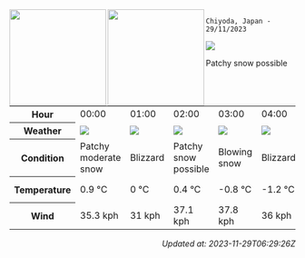 <div><img align="left" height="170px" src="https://github-readme-stats.vercel.app/api?username=ryota-murakami&show_icons=true&theme=gotham" /><img align="left" height="170px" src="https://github-readme-stats.vercel.app/api/top-langs/?username=ryota-murakami&theme=gotham&layout=compact" /></div>



`Chiyoda, Japan - 29/11/2023`

<img src="https://cdn.weatherapi.com/weather/64x64/day/179.png"/>

Patchy snow possible


<table>
    <tr>
        <th>Hour</th>
        <td>00:00</td><td>01:00</td><td>02:00</td><td>03:00</td><td>04:00</td><td>05:00</td><td>06:00</td><td>07:00</td><td>08:00</td><td>09:00</td><td>10:00</td><td>11:00</td><td>12:00</td><td>13:00</td><td>14:00</td><td>15:00</td><td>16:00</td><td>17:00</td><td>18:00</td><td>19:00</td><td>20:00</td><td>21:00</td><td>22:00</td><td>23:00</td>
    </tr>
    <tr>
        <th>Weather</th>
        <td><img src="https://cdn.weatherapi.com/weather/64x64/night/329.png"></img></td><td><img src="https://cdn.weatherapi.com/weather/64x64/night/230.png"></img></td><td><img src="https://cdn.weatherapi.com/weather/64x64/night/179.png"></img></td><td><img src="https://cdn.weatherapi.com/weather/64x64/night/227.png"></img></td><td><img src="https://cdn.weatherapi.com/weather/64x64/night/230.png"></img></td><td><img src="https://cdn.weatherapi.com/weather/64x64/night/335.png"></img></td><td><img src="https://cdn.weatherapi.com/weather/64x64/night/227.png"></img></td><td><img src="https://cdn.weatherapi.com/weather/64x64/day/230.png"></img></td><td><img src="https://cdn.weatherapi.com/weather/64x64/day/179.png"></img></td><td><img src="https://cdn.weatherapi.com/weather/64x64/day/179.png"></img></td><td><img src="https://cdn.weatherapi.com/weather/64x64/day/335.png"></img></td><td><img src="https://cdn.weatherapi.com/weather/64x64/day/230.png"></img></td><td><img src="https://cdn.weatherapi.com/weather/64x64/day/230.png"></img></td><td><img src="https://cdn.weatherapi.com/weather/64x64/day/227.png"></img></td><td><img src="https://cdn.weatherapi.com/weather/64x64/day/179.png"></img></td><td><img src="https://cdn.weatherapi.com/weather/64x64/day/116.png"></img></td><td><img src="https://cdn.weatherapi.com/weather/64x64/night/113.png"></img></td><td><img src="https://cdn.weatherapi.com/weather/64x64/night/113.png"></img></td><td><img src="https://cdn.weatherapi.com/weather/64x64/night/179.png"></img></td><td><img src="https://cdn.weatherapi.com/weather/64x64/night/113.png"></img></td><td><img src="https://cdn.weatherapi.com/weather/64x64/night/113.png"></img></td><td><img src="https://cdn.weatherapi.com/weather/64x64/night/116.png"></img></td><td><img src="https://cdn.weatherapi.com/weather/64x64/night/116.png"></img></td><td><img src="https://cdn.weatherapi.com/weather/64x64/night/311.png"></img></td>
    </tr>
    <tr>
        <th>Condition</th>
        <td width="200px">Patchy moderate snow</td><td width="200px">Blizzard</td><td width="200px">Patchy snow possible</td><td width="200px">Blowing snow</td><td width="200px">Blizzard</td><td width="200px">Patchy heavy snow</td><td width="200px">Blowing snow</td><td width="200px">Blizzard</td><td width="200px">Patchy snow possible</td><td width="200px">Patchy snow possible</td><td width="200px">Patchy heavy snow</td><td width="200px">Blizzard</td><td width="200px">Blizzard</td><td width="200px">Blowing snow</td><td width="200px">Patchy snow possible</td><td width="200px">Partly cloudy</td><td width="200px">Clear</td><td width="200px">Clear</td><td width="200px">Patchy snow possible</td><td width="200px">Clear</td><td width="200px">Clear</td><td width="200px">Partly cloudy</td><td width="200px">Partly cloudy</td><td width="200px">Light freezing rain</td>
    </tr>
    <tr>
        <th>Temperature</th>
        <td>0.9 °C</td><td>0 °C</td><td>0.4 °C</td><td>-0.8 °C</td><td>-1.2 °C</td><td>-0.9 °C</td><td>-1.6 °C</td><td>-2.2 °C</td><td>-1.5 °C</td><td>-1.3 °C</td><td>-1 °C</td><td>-0.8 °C</td><td>-0.8 °C</td><td>-1.3 °C</td><td>-1.7 °C</td><td>-2 °C</td><td>-2.9 °C</td><td>-3.1 °C</td><td>-3.3 °C</td><td>-3.6 °C</td><td>-3.6 °C</td><td>-3.6 °C</td><td>-3.8 °C</td><td>-3.9 °C</td>
    </tr>
    <tr>
        <th>Wind</th>
        <td>35.3 kph</td><td>31 kph</td><td>37.1 kph</td><td>37.8 kph</td><td>36 kph</td><td>40.7 kph</td><td>40 kph</td><td>36.4 kph</td><td>38.2 kph</td><td>37.8 kph</td><td>35.3 kph</td><td>36.4 kph</td><td>37.4 kph</td><td>39.6 kph</td><td>41 kph</td><td>33.1 kph</td><td>38.2 kph</td><td>36 kph</td><td>34.2 kph</td><td>33.1 kph</td><td>31.3 kph</td><td>27 kph</td><td>22.7 kph</td><td>19.8 kph</td>
    </tr>
</table>


<div align="right">

*Updated at: 2023-11-29T06:29:26Z*

</div>


